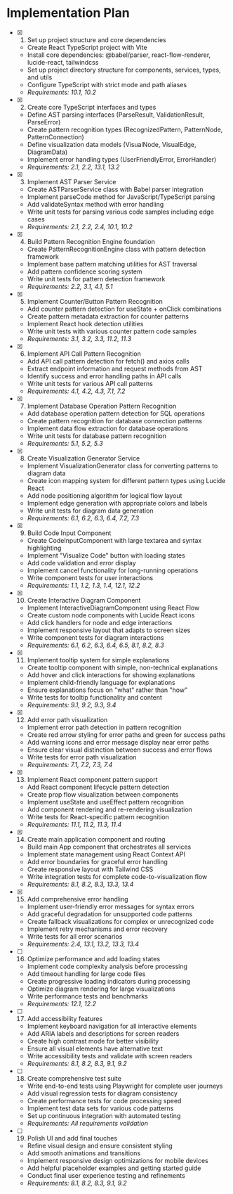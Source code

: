 # Implementation Plan

- [x] 1. Set up project structure and core dependencies

  - Create React TypeScript project with Vite
  - Install core dependencies: @babel/parser, react-flow-renderer, lucide-react, tailwindcss
  - Set up project directory structure for components, services, types, and utils
  - Configure TypeScript with strict mode and path aliases
  - _Requirements: 10.1, 10.2_

- [x] 2. Create core TypeScript interfaces and types

  - Define AST parsing interfaces (ParseResult, ValidationResult, ParseError)
  - Create pattern recognition types (RecognizedPattern, PatternNode, PatternConnection)
  - Define visualization data models (VisualNode, VisualEdge, DiagramData)
  - Implement error handling types (UserFriendlyError, ErrorHandler)
  - _Requirements: 2.1, 2.2, 13.1, 13.2_

- [x] 3. Implement AST Parser Service

  - Create ASTParserService class with Babel parser integration
  - Implement parseCode method for JavaScript/TypeScript parsing
  - Add validateSyntax method with error handling
  - Write unit tests for parsing various code samples including edge cases
  - _Requirements: 2.1, 2.2, 2.4, 10.1, 10.2_

- [x] 4. Build Pattern Recognition Engine foundation

  - Create PatternRecognitionEngine class with pattern detection framework
  - Implement base pattern matching utilities for AST traversal
  - Add pattern confidence scoring system
  - Write unit tests for pattern detection framework
  - _Requirements: 2.2, 3.1, 4.1, 5.1_

- [x] 5. Implement Counter/Button Pattern Recognition

  - Add counter pattern detection for useState + onClick combinations
  - Create pattern metadata extraction for counter patterns
  - Implement React hook detection utilities
  - Write unit tests with various counter pattern code samples
  - _Requirements: 3.1, 3.2, 3.3, 11.2, 11.3_

- [x] 6. Implement API Call Pattern Recognition

  - Add API call pattern detection for fetch() and axios calls
  - Extract endpoint information and request methods from AST
  - Identify success and error handling paths in API calls
  - Write unit tests for various API call patterns
  - _Requirements: 4.1, 4.2, 4.3, 7.1, 7.2_

- [x] 7. Implement Database Operation Pattern Recognition

  - Add database operation pattern detection for SQL operations
  - Create pattern recognition for database connection patterns
  - Implement data flow extraction for database operations
  - Write unit tests for database pattern recognition
  - _Requirements: 5.1, 5.2, 5.3_

- [x] 8. Create Visualization Generator Service

  - Implement VisualizationGenerator class for converting patterns to diagram data
  - Create icon mapping system for different pattern types using Lucide React
  - Add node positioning algorithm for logical flow layout
  - Implement edge generation with appropriate colors and labels
  - Write unit tests for diagram data generation
  - _Requirements: 6.1, 6.2, 6.3, 6.4, 7.2, 7.3_

- [x] 9. Build Code Input Component

  - Create CodeInputComponent with large textarea and syntax highlighting
  - Implement "Visualize Code" button with loading states
  - Add code validation and error display
  - Implement cancel functionality for long-running operations
  - Write component tests for user interactions
  - _Requirements: 1.1, 1.2, 1.3, 1.4, 12.1, 12.2_

- [x] 10. Create Interactive Diagram Component

  - Implement InteractiveDiagramComponent using React Flow
  - Create custom node components with Lucide React icons
  - Add click handlers for node and edge interactions
  - Implement responsive layout that adapts to screen sizes
  - Write component tests for diagram interactions
  - _Requirements: 6.1, 6.2, 6.3, 6.4, 6.5, 8.1, 8.2, 8.3_

- [x] 11. Implement tooltip system for simple explanations

  - Create tooltip component with simple, non-technical explanations
  - Add hover and click interactions for showing explanations
  - Implement child-friendly language for explanations
  - Ensure explanations focus on "what" rather than "how"
  - Write tests for tooltip functionality and content
  - _Requirements: 9.1, 9.2, 9.3, 9.4_

- [x] 12. Add error path visualization

  - Implement error path detection in pattern recognition
  - Create red arrow styling for error paths and green for success paths
  - Add warning icons and error message display near error paths
  - Ensure clear visual distinction between success and error flows
  - Write tests for error path visualization
  - _Requirements: 7.1, 7.2, 7.3, 7.4_

- [x] 13. Implement React component pattern support

  - Add React component lifecycle pattern detection
  - Create prop flow visualization between components
  - Implement useState and useEffect pattern recognition
  - Add component rendering and re-rendering visualization
  - Write tests for React-specific pattern recognition
  - _Requirements: 11.1, 11.2, 11.3, 11.4_

- [x] 14. Create main application component and routing

  - Build main App component that orchestrates all services
  - Implement state management using React Context API
  - Add error boundaries for graceful error handling
  - Create responsive layout with Tailwind CSS
  - Write integration tests for complete code-to-visualization flow
  - _Requirements: 8.1, 8.2, 8.3, 13.3, 13.4_

- [x] 15. Add comprehensive error handling

  - Implement user-friendly error messages for syntax errors
  - Add graceful degradation for unsupported code patterns
  - Create fallback visualizations for complex or unrecognized code
  - Implement retry mechanisms and error recovery
  - Write tests for all error scenarios
  - _Requirements: 2.4, 13.1, 13.2, 13.3, 13.4_

- [ ] 16. Optimize performance and add loading states

  - Implement code complexity analysis before processing
  - Add timeout handling for large code files
  - Create progressive loading indicators during processing
  - Optimize diagram rendering for large visualizations
  - Write performance tests and benchmarks
  - _Requirements: 12.1, 12.2_

- [ ] 17. Add accessibility features

  - Implement keyboard navigation for all interactive elements
  - Add ARIA labels and descriptions for screen readers
  - Create high contrast mode for better visibility
  - Ensure all visual elements have alternative text
  - Write accessibility tests and validate with screen readers
  - _Requirements: 8.1, 8.2, 8.3, 9.1, 9.2_

- [ ] 18. Create comprehensive test suite

  - Write end-to-end tests using Playwright for complete user journeys
  - Add visual regression tests for diagram consistency
  - Create performance tests for code processing speed
  - Implement test data sets for various code patterns
  - Set up continuous integration with automated testing
  - _Requirements: All requirements validation_

- [ ] 19. Polish UI and add final touches
  - Refine visual design and ensure consistent styling
  - Add smooth animations and transitions
  - Implement responsive design optimizations for mobile devices
  - Add helpful placeholder examples and getting started guide
  - Conduct final user experience testing and refinements
  - _Requirements: 8.1, 8.2, 8.3, 9.1, 9.2_
